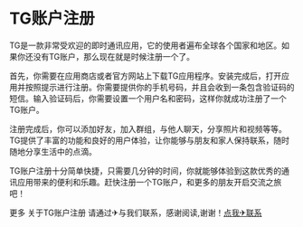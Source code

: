 # TG账户注册

TG是一款非常受欢迎的即时通讯应用，它的使用者遍布全球各个国家和地区。如果你还没有TG账户，那么现在就是时候注册一个了。

首先，你需要在应用商店或者官方网站上下载TG应用程序。安装完成后，打开应用并按照提示进行注册。你需要提供你的手机号码，并且会收到一条包含验证码的短信。输入验证码后，你需要设置一个用户名和密码，这样你就成功注册了一个TG账户。

注册完成后，你可以添加好友，加入群组，与他人聊天，分享照片和视频等等。TG提供了丰富的功能和良好的用户体验，让你能够与朋友和家人保持联系，随时随地分享生活中的点滴。

TG账户注册十分简单快捷，只需要几分钟的时间，你就能够体验到这款优秀的通讯应用带来的便利和乐趣。赶快注册一个TG账户，和更多的朋友开启交流之旅吧！

更多 关于TG账户注册 请通过✈与我们联系，感谢阅读,谢谢！[点我✈联系](https://b.k02.cc)